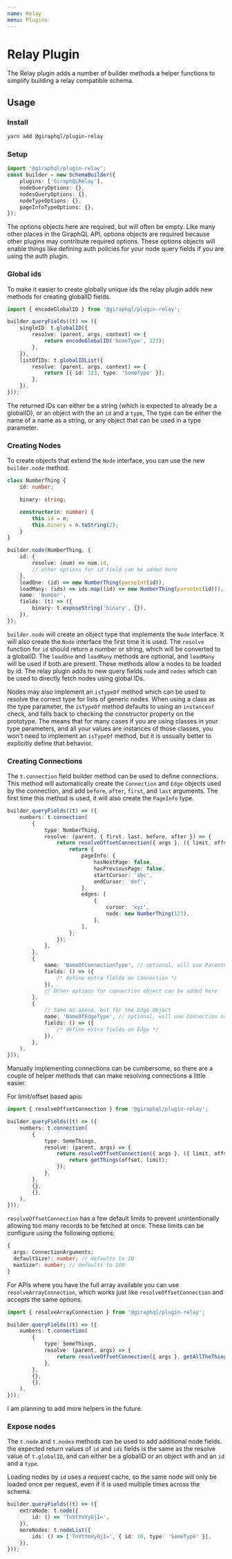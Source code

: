 ```yaml
---
name: Relay
menu: Plugins
---
```


# Relay Plugin

The Relay plugin adds a number of builder methods a helper functions to simplify building a relay
compatible schema.

## Usage

### Install

```bash
yarn add @giraphql/plugin-relay
```

### Setup

```typescript
import '@giraphql/plugin-relay';
const builder = new SchemaBuilder({
    plugins: ['GiraphQLRelay'],
    nodeQueryOptions: {},
    nodesQueryOptions: {},
    nodeTypeOptions: {},
    pageInfoTypeOptions: {},
});
```

The options objects here are required, but will often be empty. Like many other places in the
GiraphQL API, options objects are required because other plugins may contribute required options.
These options objects will enable things like defining auth policies for your node query fields if
you are using the auth plugin.

### Global ids

To make it easier to create globally unique ids the relay plugin adds new methods for creating
globalID fields.

```typescript
import { encodeGlobalID } from '@giraphql/plugin-relay';

builder.queryFields((t) => ({
    singleID: t.globalID({
        resolve: (parent, args, context) => {
            return encodeGlobalID('SomeType', 123);
        },
    }),
    listOfIDs: t.globalIDList({
        resolve: (parent, args, context) => {
            return [{ id: 123, type: 'SomeType' }];
        },
    }),
}));
```

The returned IDs can either be a string \(which is expected to already be a globalID\), or an object
with the an `id` and a `type`, The type can be either the name of a name as a string, or any object
that can be used in a type parameter.

### Creating Nodes

To create objects that extend the `Node` interface, you can use the new `builder.node` method.

```typescript
class NumberThing {
    id: number;

    binary: string;

    constructor(n: number) {
        this.id = n;
        this.binary = n.toString(2);
    }
}

builder.node(NumberThing, {
    id: {
        resolve: (num) => num.id,
        // other options for id field can be added here
    },
    loadOne: (id) => new NumberThing(parseInt(id)),
    loadMany: (ids) => ids.map((id) => new NumberThing(parseInt(id))),
    name: 'Number',
    fields: (t) => ({
        binary: t.exposeString('binary', {}),
    }),
});
```

`builder.node` will create an object type that implements the `Node` interface. It will also create
the `Node` interface the first time it is used. The `resolve` function for `id` should return a
number or string, which will be converted to a globalID. The `loadOne` and `loadMany` methods are
optional, and `loadMany` will be used if both are present. These methods allow a nodes to be loaded
by id. The relay plugin adds to new query fields `node` and `nodes` which can be used to directly
fetch nodes using global IDs.

Nodes may also implement an `isTypeOf` method which can be used to resolve the correct type for
lists of generic nodes. When using a class as the type parameter, the `isTypeOf` method defaults to
using an `instanceof` check, and falls back to checking the constructor property on the prototype.
The means that for many cases if you are using classes in your type parameters, and all your values
are instances of those classes, you won't need to implement an `isTypeOf` method, but it is ussually
better to explicitly define that behavior.

### Creating Connections

The `t.connection` field builder method can be used to define connections. This method will
automatically create the `Connection` and `Edge` objects used by the connection, and add `before`,
`after`, `first`, and `last` arguments. The first time this method is used, it will also create the
`PageInfo` type.

```typescript
builder.queryFields((t) => ({
    numbers: t.connection(
        {
            type: NumberThing,
            resolve: (parent, { first, last, before, after }) => {
                return resolveOffsetConnection({ args }, ({ limit, offset }) => {
                    return {
                        pageInfo: {
                            hasNextPage: false,
                            hasPreviousPage: false,
                            startCursor: 'abc',
                            endCursor: 'def',
                        },
                        edges: [
                            {
                                cursor: 'xyz',
                                node: new NumberThing(123),
                            },
                        ],
                    };
                });
            },
        },
        {
            name: 'NameOfConnectionType', // optional, will use ParentObject + capitalize(FieldName) + "Connection" as the default
            fields: () => ({
                /* define extra fields on Connection */
            }),
            // Other options for connection object can be added here
        },
        {
            // Same as above, but for the Edge Object
            name: 'NameOfEdgeType', // optional, will use Connection name + "Edge" as the default
            fields: () => ({
                /* define extra fields on Edge */
            }),
        },
    ),
}));
```

Manually implementing connections can be cumbersome, so there are a couple of helper methods that
can make resolving connections a little easier.

For limit/offset based apis:

```typescript
import { resolveOffsetConnection } from '@giraphql/plugin-relay';

builder.queryFields((t) => ({
    numbers: t.connection(
        {
            type: SomeThings,
            resolve: (parent, args) => {
                return resolveOffsetConnection({ args }, ({ limit, offset }) => {
                    return getThings(offset, limit);
                });
            },
        },
        {},
        {},
    ),
}));
```

`resolveOffsetConnection` has a few default limits to prevent unintentionally allowing too many
records to be fetched at once. These limits can be configure using the following options:

```typescript
{
  args: ConnectionArguments;
  defaultSize?: number; // defaults to 20
  maxSize?: number; // defaults to 100
}
```

For APIs where you have the full array available you can use `resolveArrayConnection`, which works
just like `resolveOffsetConnection` and accepts the same options.

```typescript
import { resolveArrayConnection } from '@giraphql/plugin-relay';

builder.queryFields((t) => ({
    numbers: t.connection(
        {
            type: SomeThings,
            resolve: (parent, args) => {
                return resolveOffsetConnection({ args }, getAllTheThingsAsArray());
            },
        },
        {},
        {},
    ),
}));
```

I am planning to add more helpers in the future.

### Expose nodes

The `t.node` and `t.nodes` methods can be used to add additional node fields. the expected return
values of `id` and `ids` fields is the same as the resolve value of `t.globalID`, and can either be
a globalID or an object with and an `id` and a `type`.

Loading nodes by `id` uses a request cache, so the same node will only be loaded once per request,
even if it is used multiple times across the schema.

```typescript
builder.queryFields((t) => ({
    extraNode: t.node({
        id: () => 'TnVtYmVyOjI=',
    }),
    moreNodes: t.nodeList({
        ids: () => ['TnVtYmVyOjI=', { id: 10, type: 'SomeType' }],
    }),
}));
```
